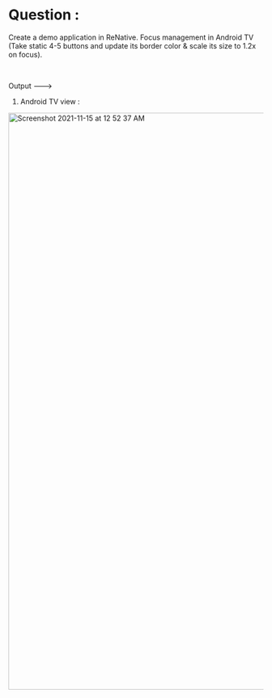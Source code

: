 # Question :

Create a demo application in ReNative.
Focus management in Android TV (Take static 4-5 buttons and update its border color & scale its size to 1.2x on focus).

&nbsp;  

Output --->

1) Android TV view :

<img width="1141" alt="Screenshot 2021-11-15 at 12 52 37 AM" src="https://user-images.githubusercontent.com/62723964/141695772-a0afc484-19fe-4d6e-9c44-d4f0761eca52.png">
